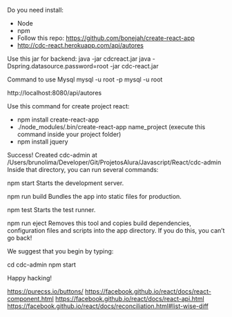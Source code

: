 Do you need install:

- Node
- npm
- Follow this repo: https://github.com/bonejah/create-react-app
- http://cdc-react.herokuapp.com/api/autores

Use this jar for backend: 
java -jar cdcreact.jar 
java -Dspring.datasource.password=root -jar cdc-react.jar

Command to use Mysql
mysql -u root -p
mysql -u root 


http://localhost:8080/api/autores

Use this command for create project react:
- npm install create-react-app
- ./node_modules/.bin/create-react-app name_project (execute this command inside your project folder)
- npm install jquery

Success! Created cdc-admin at /Users/brunolima/Developer/Git/ProjetosAlura/Javascript/React/cdc-admin
Inside that directory, you can run several commands:

  npm start
    Starts the development server.

  npm run build
    Bundles the app into static files for production.

  npm test
    Starts the test runner.

  npm run eject
    Removes this tool and copies build dependencies, configuration files
    and scripts into the app directory. If you do this, you can’t go back!

We suggest that you begin by typing:

  cd cdc-admin
  npm start

Happy hacking!

https://purecss.io/buttons/
https://facebook.github.io/react/docs/react-component.html
https://facebook.github.io/react/docs/react-api.html
https://facebook.github.io/react/docs/reconciliation.html#list-wise-diff